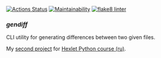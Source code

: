 [![Actions Status](https://github.com/alienflakes/python-project-lvl2/workflows/hexlet-check/badge.svg)](https://github.com/alienflakes/python-project-lvl2/actions)
[![Maintainability](https://api.codeclimate.com/v1/badges/658a428e127cda054892/maintainability)](https://codeclimate.com/github/alienflakes/python-project-lvl2/maintainability)
[![flake8 linter](https://github.com/alienflakes/python-project-lvl2/actions/workflows/flake8_linter.yml/badge.svg)](https://github.com/alienflakes/python-project-lvl2/actions/workflows/flake8_linter.yml)

### *gendiff*
CLI utility for generating differences between two given files.

My [second project](https://ru.hexlet.io/programs/python/projects/50) for [Hexlet Python course (ru)](https://ru.hexlet.io/programs/python).

